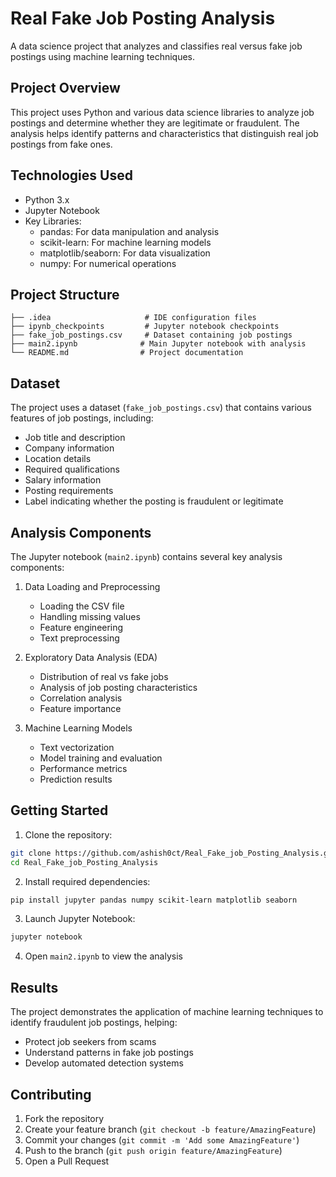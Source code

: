 # Real Fake Job Posting Analysis

A data science project that analyzes and classifies real versus fake job postings using machine learning techniques.

## Project Overview

This project uses Python and various data science libraries to analyze job postings and determine whether they are legitimate or fraudulent. The analysis helps identify patterns and characteristics that distinguish real job postings from fake ones.

## Technologies Used

- Python 3.x
- Jupyter Notebook
- Key Libraries:
  - pandas: For data manipulation and analysis
  - scikit-learn: For machine learning models
  - matplotlib/seaborn: For data visualization
  - numpy: For numerical operations

## Project Structure

```
├── .idea                     # IDE configuration files
├── ipynb_checkpoints         # Jupyter notebook checkpoints
├── fake_job_postings.csv     # Dataset containing job postings
├── main2.ipynb              # Main Jupyter notebook with analysis
└── README.md                # Project documentation
```

## Dataset

The project uses a dataset (`fake_job_postings.csv`) that contains various features of job postings, including:
- Job title and description
- Company information
- Location details
- Required qualifications
- Salary information
- Posting requirements
- Label indicating whether the posting is fraudulent or legitimate

## Analysis Components

The Jupyter notebook (`main2.ipynb`) contains several key analysis components:

1. Data Loading and Preprocessing
   - Loading the CSV file
   - Handling missing values
   - Feature engineering
   - Text preprocessing

2. Exploratory Data Analysis (EDA)
   - Distribution of real vs fake jobs
   - Analysis of job posting characteristics
   - Correlation analysis
   - Feature importance

3. Machine Learning Models
   - Text vectorization
   - Model training and evaluation
   - Performance metrics
   - Prediction results

## Getting Started

1. Clone the repository:
```bash
git clone https://github.com/ashish0ct/Real_Fake_job_Posting_Analysis.git
cd Real_Fake_job_Posting_Analysis
```

2. Install required dependencies:
```bash
pip install jupyter pandas numpy scikit-learn matplotlib seaborn
```

3. Launch Jupyter Notebook:
```bash
jupyter notebook
```

4. Open `main2.ipynb` to view the analysis

## Results

The project demonstrates the application of machine learning techniques to identify fraudulent job postings, helping:
- Protect job seekers from scams
- Understand patterns in fake job postings
- Develop automated detection systems

## Contributing

1. Fork the repository
2. Create your feature branch (`git checkout -b feature/AmazingFeature`)
3. Commit your changes (`git commit -m 'Add some AmazingFeature'`)
4. Push to the branch (`git push origin feature/AmazingFeature`)
5. Open a Pull Request
